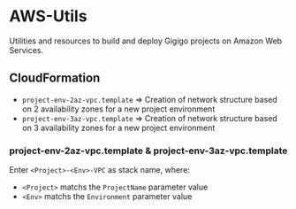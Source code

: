 # AWS-Utils

Utilities and resources to build and deploy Gigigo projects on Amazon Web Services.

## CloudFormation

* `project-env-2az-vpc.template` => Creation of network structure based on 2 availability zones for a new project environment
* `project-env-3az-vpc.template` => Creation of network structure based on 3 availability zones for a new project environment

### project-env-2az-vpc.template & project-env-3az-vpc.template

Enter `<Project>-<Env>-VPC` as stack name, where:

* `<Project>` matchs the `ProjectName` parameter value
* `<Env>` matchs the `Environment` parameter value
